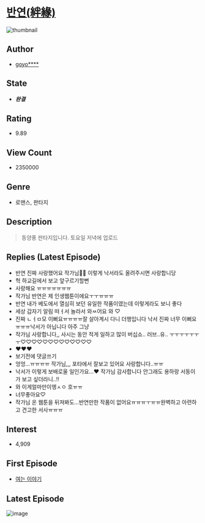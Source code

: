 # [반연(絆緣)](https://comic.naver.com/bestChallenge/list?titleId=641336)
![thumbnail](https://image-comic.pstatic.net/user_contents_data/challenge_comic/2018/08/27/283104/thumbnail_202x164f9d0b86d_c2c7_429a_9b9d_5f6e61703623_00001672.JPEG)

## Author
- [goyo****](https://comic.naver.com/artistTitle?id=283104)

## State
- ***완결***

## Rating
- 9.89

## View Count
- 2350000

## Genre
- 로맨스, 판타지

## Description
> 동양풍 판타지입니다. 토요일 저녁에 업로드

## Replies (Latest Episode)
- 반연 진짜 사랑했어요 작가님🥰🥰 이렇게 낙서라도 올려주시면 사랑합니당
- 헉 하교길에서 보고 앞구르기할뻔
- 사랑해요 ㅠㅠㅠㅠㅠㅠㅠ
- 작가님 반연은 제 인생웹툰이에요ㅜㅜㅠㅠㅠ
- 반연 내가 베도에서 열심히 보던 유일한 작품이였는데 이렇게라도 보니 좋다
- 세상 갑자기 알림 떠ㅓ서 놀라서 와ㅆ어요 와 ♡
- 진짜 ㄴㅓㅁ모 이뻐요ㅠㅠㅠㅠ잘 살아계시 다니 더행입니다 낙서 진짜 너무 이뻐요ㅠㅠㅠ낙서가 아닙니다 아주 그냥
- 작가님 사랑합니다,, 사시는 동안 적게 일하고 많이 버십쇼.. 러브..유.. ㅜㅜㅜㅜㅜㅜㅜ♡♡♡♡♡♡♡♡♡♡♡♡♡
- ❤❤❤
- 보기전에 댓글쓰기
- 엉엉...ㅠㅠㅠㅠ 작가님,,, 포타에서 잘보고 있어요 사랑합니다..ㅠㅠ
- 낙서가 이렇게 보배로울 일인가요...❤ 작가님 감사합니다 안그래도 용하랑 서동이가 보고 싶더라니..!!
- 와 이게얼마만이엥ㅅㅇ 호ㅠㅠ
- 너무좋아요♡
- 작가님 온 웹툰을 뒤져봐도...반연만한 작품이 없어요ㅠㅠㅠㅜㅠㅠ완벽하고 아련하고 견고한 서사ㅠㅠㅠ

## Interest
- 4,909

## First Episode
- [여는 이야기](https://comic.naver.com/bestChallenge/detail?titleId=641336&no=1)

## Latest Episode
![image](https://image-comic.pstatic.net/user_contents_data/challenge_comic/2020/05/28/283104/upload_4134645742020616761.jpeg)
